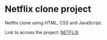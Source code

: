 # Netflix clone project
 Netflix clone using HTML, CSS and JavaScript.

Link to access the project: [NETFLIX](https://monique-tukaj.github.io/html-bootcamp-dio/netflix-project/)
